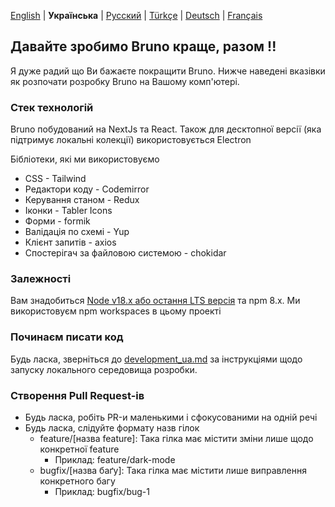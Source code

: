 [English](contributing.md) | **Українська** | [Русский](contributing_ru.md) | [Türkçe](/contributing_tr.md) | [Deutsch](contributing_de.md) | [Français](contributing_fr.md)

## Давайте зробимо Bruno краще, разом !!

Я дуже радий що Ви бажаєте покращити Bruno. Нижче наведені вказівки як розпочати розробку Bruno на Вашому комп'ютері.

### Стек технологій

Bruno побудований на NextJs та React. Також для десктопної версії (яка підтримує локальні колекції) використовується Electron

Бібліотеки, які ми використовуємо

- CSS - Tailwind
- Редактори коду - Codemirror
- Керування станом - Redux
- Іконки - Tabler Icons
- Форми - formik
- Валідація по схемі - Yup
- Клієнт запитів - axios
- Спостерігач за файловою системою - chokidar

### Залежності

Вам знадобиться [Node v18.x або остання LTS версія](https://nodejs.org/en/) та npm 8.x. Ми використовуєм npm workspaces в цьому проекті

### Починаєм писати код

Будь ласка, зверніться до [development_ua.md](docs/development_ua.md) за інструкціями щодо запуску локального середовища розробки.

### Створення Pull Request-ів

- Будь ласка, робіть PR-и маленькими і сфокусованими на одній речі
- Будь ласка, слідуйте формату назв гілок
  - feature/[назва feature]: Така гілка має містити зміни лише щодо конкретної feature
    - Приклад: feature/dark-mode
  - bugfix/[назва баґу]: Така гілка має містити лише виправлення конкретного багу
    - Приклад: bugfix/bug-1
